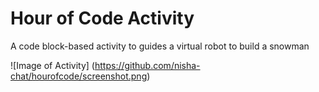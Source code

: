 # Hour of Code Activity

A code block-based activity to guides a virtual robot to build a snowman

![Image of Activity]
(https://github.com/nisha-chat/hourofcode/screenshot.png)
